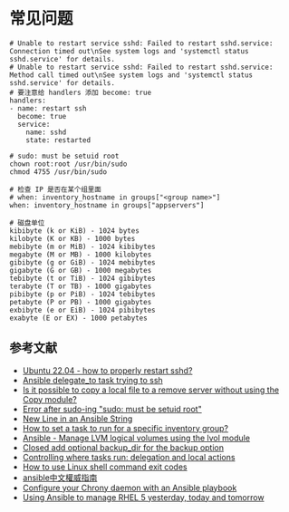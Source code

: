 # 常见问题

```
# Unable to restart service sshd: Failed to restart sshd.service: Connection timed out\nSee system logs and 'systemctl status sshd.service' for details.
# Unable to restart service sshd: Failed to restart sshd.service: Method call timed out\nSee system logs and 'systemctl status sshd.service' for details.
# 要注意给 handlers 添加 become: true
handlers:
- name: restart ssh
  become: true
  service:
    name: sshd
    state: restarted

# sudo: must be setuid root
chown root:root /usr/bin/sudo
chmod 4755 /usr/bin/sudo

# 检查 IP 是否在某个组里面
# when: inventory_hostname in groups["<group name>"]
when: inventory_hostname in groups["appservers"]

# 磁盘单位
kibibyte (k or KiB) - 1024 bytes
kilobyte (K or KB) - 1000 bytes
mebibyte (m or MiB) - 1024 kibibytes
megabyte (M or MB) - 1000 kilobytes
gibibyte (g or GiB) - 1024 mebibytes
gigabyte (G or GB) - 1000 megabytes
tebibyte (t or TiB) - 1024 gibibytes
terabyte (T or TB) - 1000 gigabytes
pibibyte (p or PiB) - 1024 tebibytes
petabyte (P or PB) - 1000 gigabytes
exbibyte (e or EiB) - 1024 pibibytes
exabyte (E or EX) - 1000 petabytes
```

## 参考文献

- [Ubuntu 22.04 - how to properly restart sshd?](https://www.reddit.com/r/ansible/comments/x5xt3b/ubuntu_2204_how_to_properly_restart_sshd/)
- [Ansible delegate_to task trying to ssh](https://stackoverflow.com/questions/45035794/ansible-delegate-to-task-trying-to-ssh)
- [Is it possible to copy a local file to a remove server without using the Copy module?](https://stackoverflow.com/questions/42121346/is-it-possible-to-copy-a-local-file-to-a-remove-server-without-using-the-copy-mo)
- [Error after sudo-ing "sudo: must be setuid root"](https://askubuntu.com/questions/21931/error-after-sudo-ing-sudo-must-be-setuid-root)
- [New Line in an Ansible String](https://stackoverflow.com/questions/61804655/new-line-in-an-ansible-string)
- [How to set a task to run for a specific inventory group?](https://serverfault.com/questions/1074397/how-to-set-a-task-to-run-for-a-specific-inventory-group)
- [Ansible - Manage LVM logical volumes using the lvol module](https://www.freekb.net/Article?id=3073)
- [Closed add optional backup_dir for the backup option](https://github.com/ansible/ansible/issues/16305)
- [Controlling where tasks run: delegation and local actions](https://docs.ansible.com/ansible/latest/playbook_guide/playbooks_delegation.html)
- [How to use Linux shell command exit codes](https://www.redhat.com/sysadmin/linux-shell-command-exit-codes)
- [ansible中文權威指南](https://chusiang.github.io/ansible-docs-translate/index.html)
- [Configure your Chrony daemon with an Ansible playbook](https://www.redhat.com/sysadmin/ansible-chrony-daemon)
- [Using Ansible to manage RHEL 5 yesterday, today and tomorrow](https://www.redhat.com/en/blog/using-ansible-to-manage-rhel-5-yesterday-today-and-tomorrow?sc_cid=7015Y000003t7aWQAQ)
